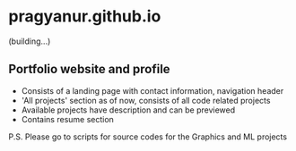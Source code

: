 # pragyanur.github.io
(building...)

## Portfolio website and profile

- Consists of a landing page with contact information, navigation header
- 'All projects' section as of now, consists of all code related projects
- Available projects have description and can be previewed
- Contains resume section

P.S. Please go to scripts for source codes for the Graphics and ML projects
